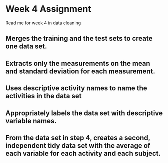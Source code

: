 # Week 4 Assignment
Read me for week 4 in data cleaning

## Merges the training and the test sets to create one data set.



## Extracts only the measurements on the mean and standard deviation for each measurement.



## Uses descriptive activity names to name the activities in the data set



## Appropriately labels the data set with descriptive variable names.



## From the data set in step 4, creates a second, independent tidy data set with the average of each variable for each activity and each subject.
